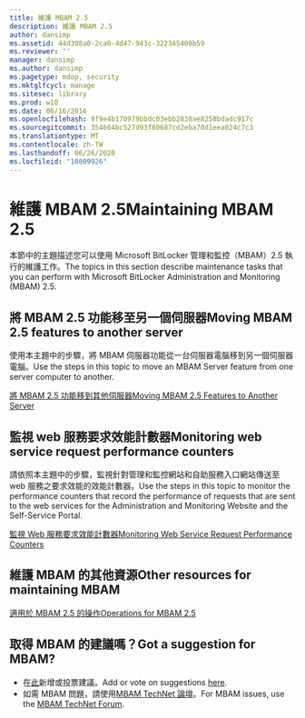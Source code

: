 ```yaml
---
title: 維護 MBAM 2.5
description: 維護 MBAM 2.5
author: dansimp
ms.assetid: 44d398a0-2ca0-4d47-943c-322345409b59
ms.reviewer: ''
manager: dansimp
ms.author: dansimp
ms.pagetype: mdop, security
ms.mktglfcycl: manage
ms.sitesec: library
ms.prod: w10
ms.date: 06/16/2016
ms.openlocfilehash: 9f9e4b170979bbdc03ebb2838ae8258bdadc917c
ms.sourcegitcommit: 354664bc527d93f80687cd2eba70d1eea024c7c3
ms.translationtype: MT
ms.contentlocale: zh-TW
ms.lasthandoff: 06/26/2020
ms.locfileid: "10809926"
---
```

# <span data-ttu-id="ed8ef-103">維護 MBAM 2.5</span><span class="sxs-lookup"><span data-stu-id="ed8ef-103">Maintaining MBAM 2.5</span></span>


<span data-ttu-id="ed8ef-104">本節中的主題描述您可以使用 Microsoft BitLocker 管理和監控（MBAM）2.5 執行的維護工作。</span><span class="sxs-lookup"><span data-stu-id="ed8ef-104">The topics in this section describe maintenance tasks that you can perform with Microsoft BitLocker Administration and Monitoring (MBAM) 2.5.</span></span>

## <span data-ttu-id="ed8ef-105">將 MBAM 2.5 功能移至另一個伺服器</span><span class="sxs-lookup"><span data-stu-id="ed8ef-105">Moving MBAM 2.5 features to another server</span></span>


<span data-ttu-id="ed8ef-106">使用本主題中的步驟，將 MBAM 伺服器功能從一台伺服器電腦移到另一個伺服器電腦。</span><span class="sxs-lookup"><span data-stu-id="ed8ef-106">Use the steps in this topic to move an MBAM Server feature from one server computer to another.</span></span>

[<span data-ttu-id="ed8ef-107">將 MBAM 2.5 功能移到其他伺服器</span><span class="sxs-lookup"><span data-stu-id="ed8ef-107">Moving MBAM 2.5 Features to Another Server</span></span>](moving-mbam-25-features-to-another-server.md)

## <span data-ttu-id="ed8ef-108">監視 web 服務要求效能計數器</span><span class="sxs-lookup"><span data-stu-id="ed8ef-108">Monitoring web service request performance counters</span></span>


<span data-ttu-id="ed8ef-109">請依照本主題中的步驟，監視針對管理和監控網站和自助服務入口網站傳送至 web 服務之要求效能的效能計數器。</span><span class="sxs-lookup"><span data-stu-id="ed8ef-109">Use the steps in this topic to monitor the performance counters that record the performance of requests that are sent to the web services for the Administration and Monitoring Website and the Self-Service Portal.</span></span>

[<span data-ttu-id="ed8ef-110">監視 Web 服務要求效能計數器</span><span class="sxs-lookup"><span data-stu-id="ed8ef-110">Monitoring Web Service Request Performance Counters</span></span>](monitoring-web-service-request-performance-counters.md)

## <span data-ttu-id="ed8ef-111">維護 MBAM 的其他資源</span><span class="sxs-lookup"><span data-stu-id="ed8ef-111">Other resources for maintaining MBAM</span></span>


[<span data-ttu-id="ed8ef-112">適用於 MBAM 2.5 的操作</span><span class="sxs-lookup"><span data-stu-id="ed8ef-112">Operations for MBAM 2.5</span></span>](operations-for-mbam-25.md)

## <span data-ttu-id="ed8ef-113">取得 MBAM 的建議嗎？</span><span class="sxs-lookup"><span data-stu-id="ed8ef-113">Got a suggestion for MBAM?</span></span>
- <span data-ttu-id="ed8ef-114">在[此](http://mbam.uservoice.com/forums/268571-microsoft-bitlocker-administration-and-monitoring)新增或投票建議。</span><span class="sxs-lookup"><span data-stu-id="ed8ef-114">Add or vote on suggestions [here](http://mbam.uservoice.com/forums/268571-microsoft-bitlocker-administration-and-monitoring).</span></span> 
- <span data-ttu-id="ed8ef-115">如需 MBAM 問題，請使用[MBAM TechNet 論壇](https://social.technet.microsoft.com/Forums/home?forum=mdopmbam)。</span><span class="sxs-lookup"><span data-stu-id="ed8ef-115">For MBAM issues, use the [MBAM TechNet Forum](https://social.technet.microsoft.com/Forums/home?forum=mdopmbam).</span></span>

 

 





